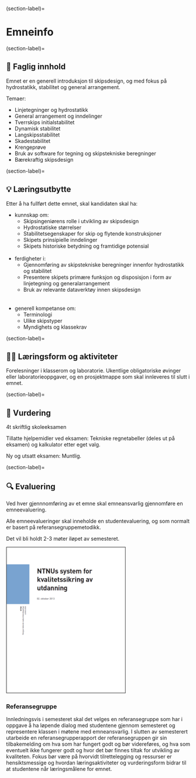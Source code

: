 (section-label)=
# Emneinfo 
(section-label)=
## 📖 Faglig innhold
Emnet er en generell introduksjon til skipsdesign, og med fokus på hydrostatikk, stabilitet og general arrangement. 

Temaer: 
- Linjetegninger og hydrostatikk 
- General arrangement og inndelinger
- Tverrskips initialstabilitet
- Dynamisk stabilitet
- Langskipsstabilitet
- Skadestabilitet
- Krengeprøve
- Bruk av software for tegning og skipstekniske beregninger
- Bærekraftig skipsdesign

(section-label)=
## 💡 Læringsutbytte 
Etter å ha fullført dette emnet, skal kandidaten skal ha:

- kunnskap om:
    - Skipsingeniørens rolle i utvikling av skipsdesign
    - Hydrostatiske størrelser
    - Stabilitetsegenskaper for skip og flytende konstruksjoner
    - Skipets prinsipielle inndelinger 
    - Skipets historiske betydning og framtidige potensial  
    <br>
- ferdigheter i:
    - Gjennomføring av skipstekniske beregninger innenfor hydrostatikk og  stabilitet
    - Presentere skipets primære funksjon og disposisjon i form av linjetegning og generalarrangement
    - Bruk av relevante dataverktøy innen skipsdesign 
    <br>
    <br>
- generell kompetanse om:
    - Terminologi
    - Ulike skipstyper
    - Myndighets og klassekrav

(section-label)=
## 👨‍🏫 Læringsform og aktiviteter 

Forelesninger i klasserom og laboratorie. Ukentlige obligatoriske øvinger eller laboratorieoppgaver, og en prosjektmappe som skal innleveres til slutt i emnet.

(section-label)=
## 🏅 Vurdering 

4t skriftlig skoleeksamen

Tillatte hjelpemidler ved eksamen: Tekniske regnetabeller (deles ut på eksamen) og kalkulator etter eget valg.

Ny og utsatt eksamen: Muntlig.

(section-label)=
## 🔍 Evaluering
Ved hver gjennnomføring av et emne skal emneansvarlig gjennomføre en emneevaluering. 

Alle emneevalueringer skal inneholde en studentevaluering, og som normalt er basert på referansegruppemetodikk. 

Det vil bli holdt 2-3 møter iløpet av semesteret. 

<img src='../images/ntnu_kvalitetsikringsystem.png' width=”400” height='400' >

### Referansegruppe 

Innledningsvis i semesteret skal det velges en referansegruppe som har i oppgave å ha løpende dialog med studentene gjennom semesteret og representere klassen i møtene med emneansvarlig. I slutten av semesterert utarbeide en referansegrupperapport der referansegruppen gir sin tilbakemelding om hva som har fungert godt og 	bør videreføres, og hva som eventuelt ikke fungerer godt og hvor det bør finnes tiltak for utvikling av kvaliteten. Fokus bør være på hvorvidt 	tilrettelegging og ressurser er hensiktsmessige og hvordan læringsaktiviteter og vurderingsform bidrar til at studentene når læringsmålene for emnet. 



